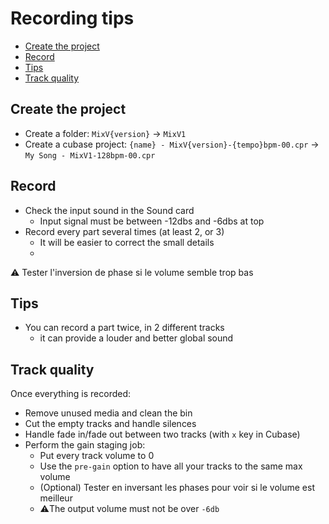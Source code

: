 # Recording tips

<!-- START doctoc generated TOC please keep comment here to allow auto update -->
<!-- DON'T EDIT THIS SECTION, INSTEAD RE-RUN doctoc TO UPDATE -->


- [Create the project](#create-the-project)
- [Record](#record)
- [Tips](#tips)
- [Track quality](#track-quality)

<!-- END doctoc generated TOC please keep comment here to allow auto update -->

## Create the project

- Create a folder: `MixV{version}` -> `MixV1`
- Create a cubase project: `{name} - MixV{version}-{tempo}bpm-00.cpr` -> `My Song - MixV1-128bpm-00.cpr`

## Record

- Check the input sound in the Sound card
	+ Input signal must be between -12dbs and -6dbs at top
- Record every part several times (at least 2, or 3)
	+ It will be easier to correct the small details
	+ 
⚠️ Tester l'inversion de phase si le volume semble trop bas


## Tips

- You can record a part twice, in 2 different tracks
	+ it can provide a louder and better global sound

## Track quality

Once everything is recorded:
- Remove unused media and clean the bin
- Cut the empty tracks and handle silences
- Handle fade in/fade out between two tracks (with `x` key in Cubase)
- Perform the gain staging job:
    - Put every track volume to 0 
    - Use the `pre-gain` option to have all your tracks to the same max volume
	+ (Optional) Tester en inversant les phases pour voir si le volume est meilleur
	+ ⚠️The output volume must not be over `-6db`

